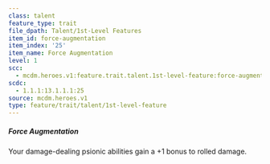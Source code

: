 ```yaml
---
class: talent
feature_type: trait
file_dpath: Talent/1st-Level Features
item_id: force-augmentation
item_index: '25'
item_name: Force Augmentation
level: 1
scc:
  - mcdm.heroes.v1:feature.trait.talent.1st-level-feature:force-augmentation
scdc:
  - 1.1.1:13.1.1.1:25
source: mcdm.heroes.v1
type: feature/trait/talent/1st-level-feature
---
```


##### Force Augmentation

Your damage-dealing psionic abilities gain a +1 bonus to rolled damage.

